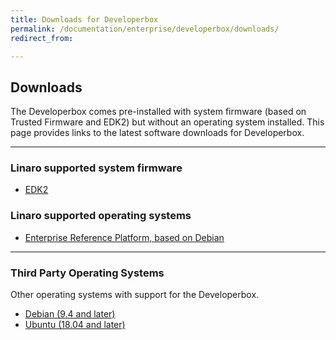 ```yaml
---
title: Downloads for Developerbox
permalink: /documentation/enterprise/developerbox/downloads/
redirect_from:

---
```

## Downloads

The Developerbox comes pre-installed with system firmware (based on 
Trusted Firmware and EDK2) but without an operating system installed.
This page provides links to the latest software downloads for
Developerbox.

***

### Linaro supported system firmware

 * [EDK2](edk2.md)

### Linaro supported operating systems

 * [Enterprise Reference Platform, based on Debian](debian.md)
 
***

### Third Party Operating Systems

Other operating systems with support for the Developerbox.

 * [Debian (9.4 and later)](../installation/debian.md)
 * [Ubuntu (18.04 and later)](../installation/ubuntu.md)
